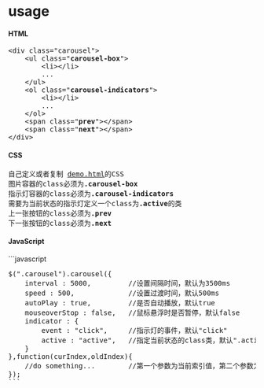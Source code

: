 # usage
<h4>HTML</h4>
<pre>
&lt;<span class="pl-ent">div</span> <span class="pl-e">class</span>="carousel"&gt;
    &lt;<span class="pl-ent">ul</span> <span class="pl-e">class</span>="<strong class="pl-k">carousel-box</strong>"&gt;
        &lt;<span>li</span>&gt;&lt;/<span>li</span>&gt;
        ...
    &lt;/<span>ul</span>&gt;
    &lt;<span class="pl-ent">ol</span> <span class="pl-e">class</span>="<strong class="pl-k">carousel-indicators</strong>"&gt;
        &lt;<span>li</span>&gt;&lt;/<span>li</span>&gt;
        ...
    &lt;/<span>ol</span>&gt;
    &lt;<span class="pl-ent">span</span> <span class="pl-e">class</span>="<strong class="pl-k">prev</strong>"&gt;&lt;/<span>span</span>&gt;
    &lt;<span class="pl-ent">span</span> <span class="pl-e">class</span>="<strong class="pl-k">next</strong>"&gt;&lt;/<span>span</span>&gt;
&lt;/<span>div</span>&gt;
</pre>
<h4>CSS</h4>
<pre>
自己定义或者复制 <a href="##">demo.html</a>的CSS
图片容器的<span class="pl-e">class</span>必须为<strong class="pl-k">.carousel-box</strong>
指示灯容器的<span class="pl-e">class</span>必须为<strong class="pl-k">.carousel-indicators</strong>
需要为当前状态的指示灯定义一个<span class="pl-e">class</span>为<strong class="pl-k">.active</strong>的类
上一张按钮的<span class="pl-e">class</span>必须为<strong class="pl-k">.prev</strong>
下一张按钮的<span class="pl-e">class</span>必须为<strong class="pl-k">.next</strong>
</pre>
<h4>JavaScript</h4>
```javascript
<pre>
<span class="pl-e">$</span>(".carousel").<span class="pl-e">carousel</span>({
    interval : 5000,         //设置间隔时间，默认为3500ms
    speed : 500,             //设置过渡时间，默认500ms
    autoPlay : true,         //是否自动播放，默认true
    mouseoverStop : false,   //鼠标悬浮时是否暂停，默认false
    indicator : {
        event : "click",     //指示灯的事件，默认"click"
        active : "active",   //指定当前状态的class类，默认".active"
    }
},<span class="pl-e">function</span>(curIndex,oldIndex){
    //do something...        //第一个参数为当前索引值，第二个参数为是前一个索引值
});
```
</pre>

